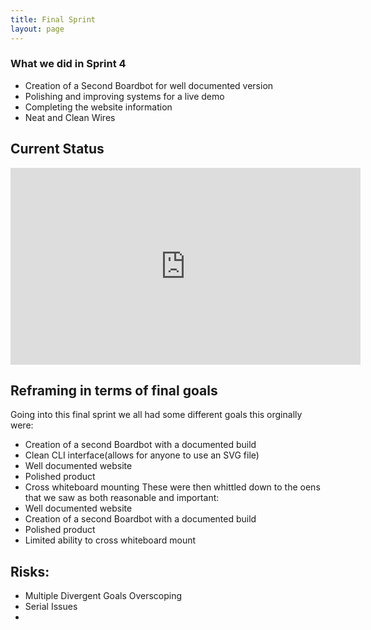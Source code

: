 ```yaml
---
title: Final Sprint
layout: page
---
```


### What we did in Sprint 4
* Creation of a Second Boardbot for well documented version
* Polishing and improving systems for a live demo
* Completing the website information
* Neat and Clean Wires

## Current Status 
<iframe width="560" height="315" src="https://www.youtube.com/embed/IB7A88SmVHM" frameborder="0" gesture="media" allow="encrypted-media" allowfullscreen></iframe>

## Reframing in terms of final goals
Going into this final sprint we all had some different goals this orginally were:
* Creation of a second Boardbot with a documented build
* Clean CLI interface(allows for anyone to use an SVG file)
* Well documented website
* Polished product
* Cross whiteboard mounting
These were then whittled down to the oens that we saw as both reasonable and important:
* Well documented website
* Creation of a second Boardbot with a documented build
* Polished product 
* Limited ability to cross whiteboard mount

## Risks:
* Multiple Divergent Goals Overscoping
* Serial Issues
* 